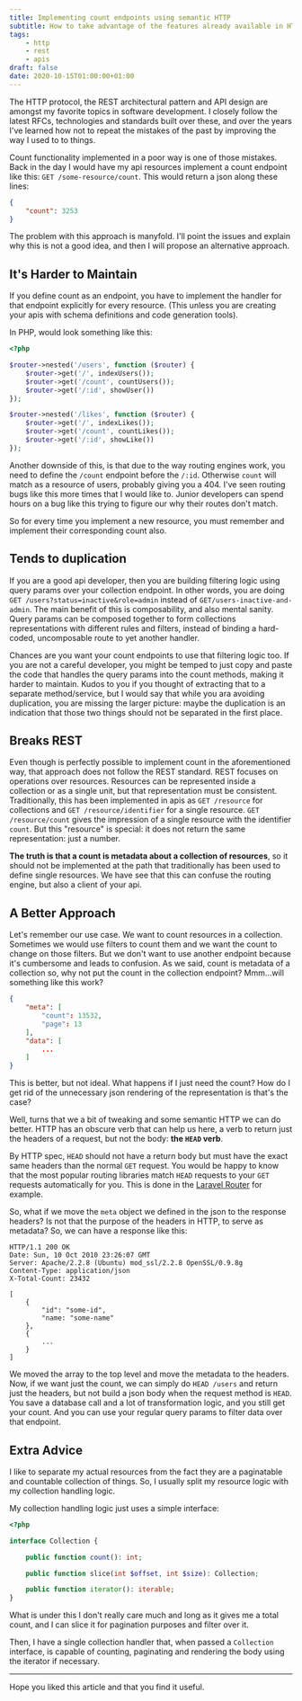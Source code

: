 ```yaml
---
title: Implementing count endpoints using semantic HTTP
subtitle: How to take advantage of the features already available in HTTP to implement count functionality in your apis.
tags: 
    - http
    - rest
    - apis
draft: false
date: 2020-10-15T01:00:00+01:00
---
```


The HTTP protocol, the REST architectural pattern and API design are amongst my favorite topics in software development. I closely follow the latest RFCs, technologies and standards built over these, and over the years I've learned how not to repeat the mistakes of the past by improving the way I used to to things.

Count functionality implemented in a poor way is one of those mistakes. Back in the day I would have my api resources implement a count endpoint like this: `GET /some-resource/count`. This would return a json along these lines:

```json
{
    "count": 3253
}
```

The problem with this approach is manyfold. I'll point the issues and explain why this is not a good idea, and then I will propose an alternative approach.

## It's Harder to Maintain

If you define count as an endpoint, you have to implement the handler for that endpoint explicitly for every resource. (This unless you are creating your apis with schema definitions and code generation tools). 

In PHP, would look something like this:

```php
<?php

$router->nested('/users', function ($router) {
    $router->get('/', indexUsers());
    $router->get('/count', countUsers());
    $router->get('/:id', showUser())
});

$router->nested('/likes', function ($router) {
    $router->get('/', indexLikes());
    $router->get('/count', countLikes());
    $router->get('/:id', showLike())
});
```

Another downside of this, is that due to the way routing engines work, you need to define the `/count` endpoint before the `/:id`. Otherwise `count` will match as a resource of users, probably giving you a 404. I've seen routing bugs like this more times that I would like to. Junior developers can spend hours on a bug like this trying to figure our why their routes don't match.

So for every time you implement a new resource, you must remember and implement their corresponding count also.

## Tends to duplication

If you are a good api developer, then you are building filtering logic using query params over your collection endpoint. In other words, you are doing `GET /users?status=inactive&role=admin` instead of `GET/users-inactive-and-admin`. The main benefit of this is composability, and also mental sanity. Query params can be composed together to form collections representations with different rules and filters, instead of binding a hard-coded, uncomposable route to yet another handler.

Chances are you want your count endpoints to use that filtering logic too. If you are not a careful developer, you might be temped to just copy and paste the code that handles the query params into the count methods, making it harder to maintain. Kudos to you if you thought of extracting that to a separate method/service, but I would say that while you ara avoiding duplication, you are missing the larger picture: maybe the duplication is an indication that those two things should not be separated in the first place.

## Breaks REST

Even though is perfectly possible to implement count in the aforementioned way, that approach does not follow the REST standard. REST focuses on operations over resources. Resources can be represented inside a collection or as a single unit, but that representation must be consistent. Traditionally, this has been implemented in apis as `GET /resource` for collections and `GET /resource/identifier` for a single resource. `GET /resource/count` gives the impression of a single resource with the identifier `count`. But this "resource" is special: it does not return the same representation: just a number. 

**The truth is that a count is metadata about a collection of resources**, so it should not be implemented at the path that traditionally has been used to define single resources. We have see that this can confuse the routing engine, but also a client of your api.

## A Better Approach

Let's remember our use case. We want to count resources in a collection. Sometimes we would use filters to count them and we want the count to change on those filters. But we don't want to use another endpoint because it's cumbersome and leads to confusion. As we said, count is metadata of a collection so, why not put the count in the collection endpoint? Mmm...will something like this work?

```json
{
    "meta": [
        "count": 13532,
        "page": 13
    ],
    "data": [
        ...
    ]
}
```

This is better, but not ideal. What happens if I just need the count? How do I get rid of the unnecessary json rendering of the representation is that's the case?

Well, turns that we a bit of tweaking and some semantic HTTP we can do better. HTTP has an obscure verb that can help us here, a verb to return just the headers of a request, but not the body: **the `HEAD` verb**.

By HTTP spec, `HEAD` should not have a return body but must have the exact same headers than the normal `GET` request. You would be happy to know that the most popular routing libraries match `HEAD` requests to your `GET` requests automatically for you. This is done in the [Laravel Router](https://stackoverflow.com/questions/22118598/laravel-routes-gethead) for example.

So, what if we move the `meta` object we defined in the json to the response headers? Is not that the purpose of the headers in HTTP, to serve as metadata? So, we can have a response like this:

```http
HTTP/1.1 200 OK
Date: Sun, 10 Oct 2010 23:26:07 GMT
Server: Apache/2.2.8 (Ubuntu) mod_ssl/2.2.8 OpenSSL/0.9.8g
Content-Type: application/json
X-Total-Count: 23432

[
    {
        "id": "some-id",
        "name: "some-name"
    },
    {
        ...
    }
]
```

We moved the array to the top level and move the metadata to the headers. Now, if we want just the count, we can simply do `HEAD /users` and return just the headers, but not build a json body when the request method is `HEAD`. You save a database call and a lot of transformation logic, and you still get your count. And you can use your regular query params to filter data over that endpoint.

## Extra Advice

I like to separate my actual resources from the fact they are a paginatable and countable collection of things. So, I usually split my resource logic with my collection handling logic. 

My collection handling logic just uses a simple interface:

```php
<?php

interface Collection {

    public function count(): int;

    public function slice(int $offset, int $size): Collection;

    public function iterator(): iterable;
}
```

What is under this I don't really care much and long as it gives me a total count, and I can slice it for pagination purposes and filter over it.

Then, I have a single collection handler that, when passed a `Collection` interface, is capable of counting, paginating and rendering the body using the iterator if necessary.

---

Hope you liked this article and that you find it useful.
